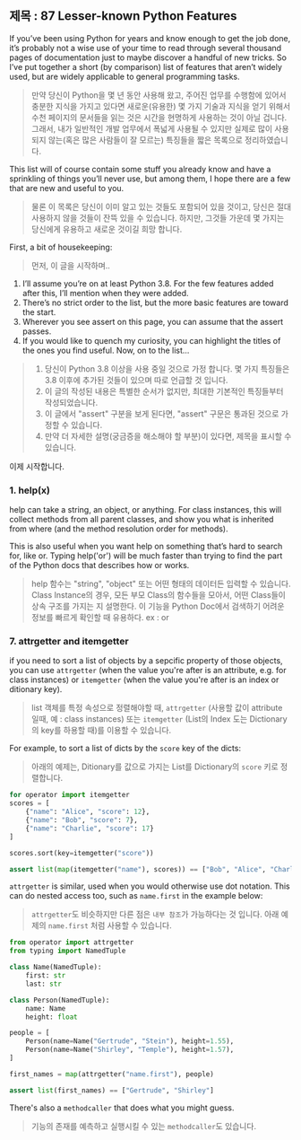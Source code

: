 ## 제목 : 87 Lesser-known Python Features

If you’ve been using Python for years and know enough to get the job done, it’s probably not a wise use of your time to read through several thousand pages of documentation just to maybe discover a handful of new tricks. So I’ve put together a short (by comparison) list of features that aren’t widely used, but are widely applicable to general programming tasks.

> 만약 당신이 Python을 몇 년 동안 사용해 왔고, 주어진 업무를 수행함에 있어서 충분한 지식을 가지고 있다면
> 새로운(유용한) 몇 가지 기술과 지식을 얻기 위해서 수천 페이지의 문서들을 읽는 것은 시간을 현명하게 사용하는 것이 아닐 겁니다.
> 그래서, 내가 일반적인 개발 업무에서 폭넓게 사용될 수 있지만 실제로 많이 사용되지 않는(혹은 많은 사람들이 잘 모르는) 특징들을 
> 짧은 목록으로 정리하였습니다.

This list will of course contain some stuff you already know and have a sprinkling of things you’ll never use, but among them, I hope there are a few that are new and useful to you.

> 물론 이 목록은 당신이 이미 알고 있는 것들도 포함되어 있을 것이고, 당신은 절대 사용하지 않을 것들이 잔뜩 있을 수 있습니다.
> 하지만, 그것들 가운데 몇 가지는 당신에게 유용하고 새로운 것이길 희망 합니다.

First, a bit of housekeeping:
> 먼저, 이 글을 시작하며..

1. I’ll assume you’re on at least Python 3.8. For the few features added after this, I’ll mention when they were added.
2. There’s no strict order to the list, but the more basic features are toward the start.
3. Wherever you see assert on this page, you can assume that the assert passes.
4. If you would like to quench my curiosity, you can highlight the titles of the ones you find useful.
Now, on to the list…

> 1. 당신이 Python 3.8 이상을 사용 중일 것으로 가정 합니다. 몇 가지 특징들은 3.8 이후에 추가된 것들이 있으며 따로 언급할 것 입니다.
> 2. 이 글의 작성된 내용은 특별한 순서가 없지만, 최대한 기본적인 특징들부터 작성되었습니다.
> 3. 이 글에서 "assert" 구분을 보게 된다면, "assert" 구문은 통과된 것으로 가정할 수 있습니다.
> 4. 만약 더 자세한 설명(궁금증을 해소해야 할 부분)이 있다면, 제목을 표시할 수 있습니다.

이제 시작합니다.

### 1. help(x)
help can take a string, an object, or anything. For class instances, this will collect methods from all parent classes, and show you what is inherited from where (and the method resolution order for methods).

This is also useful when you want help on something that’s hard to search for, like or. Typing help('or') will be much faster than trying to find the part of the Python docs that describes how or works.

> help 함수는 "string", "object" 또는 어떤 형태의 데이터든 입력할 수 있습니다. Class Instance의 경우,
> 모든 부모 Class의 함수들을 모아서, 어떤 Class들이 상속 구조를 가지는 지 설명한다.
> 이 기능을 Python Doc에서 검색하기 어려운 정보를 빠르게 확인할 때 유용하다.
> ex : or

### 7. attrgetter and itemgetter
if you need to sort a list of objects by a sepcific property of those objects, you can use `attrgetter` (when the value you're after is an attribute, e.g. for class instances) or `itemgetter` (when the value you're after is an index or ditionary key).

>  list 객체를 특정 속성으로 정렬해야할 때, `attrgetter` (사용할 값이 attribute 일때, 예 : class instances) 또는 `itemgetter` (List의 Index 도는 Dictionary의 key를 하용할 때)를 이용할 수 있습니다.

For example, to sort a list of dicts by the `score` key of the dicts:

> 아래의 예제는, Ditionary를 값으로 가지는 List를 Dictionary의 `score` 키로 정렬합니다.

``` python
for operator import itemgetter
scores = [
    {"name": "Alice", "score": 12},
    {"name": "Bob", "score": 7},
    {"name": "Charlie", "score": 17}
]

scores.sort(key=itemgetter("score"))

assert list(map(itemgetter("name"), scores)) == ["Bob", "Alice", "Charlie"]

```

`attrgetter` is similar, used when you would otherwise use dot notation. This can do nested access too, such as `name.first` in the example below:

> `attrgetter`도 비슷하지만 다른 점은 `내부 참조`가 가능하다는 것 입니다. 아래 예제의 `name.first` 처럼 사용할 수 있습니다.

``` python
from operator import attrgetter
from typing import NamedTuple

class Name(NamedTuple):
    first: str
    last: str

class Person(NamedTuple):
    name: Name
    height: float

people = [
    Person(name=Name("Gertrude", "Stein"), height=1.55),
    Person(name=Name("Shirley", "Temple"), height=1.57),
]

first_names = map(attrgetter("name.first"), people)

assert list(first_names) == ["Gertrude", "Shirley"]
```

There's also a `methodcaller` that does what you might guess.

> 기능의 존재를 예측하고 실행시킬 수 있는 `methodcaller`도 있습니다. 
